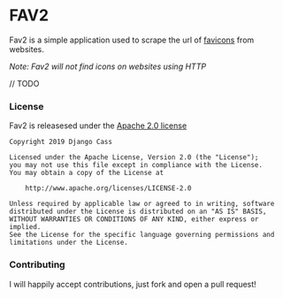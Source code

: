 # FAV2

Fav2 is a simple application used to scrape the url of [favicons](https://en.wikipedia.org/wiki/Favicon) from websites. 

*Note: Fav2 will not find icons on websites using HTTP*

// TODO

### License

Fav2 is releasesed under the [Apache 2.0 license](LICENSE)
```
Copyright 2019 Django Cass

Licensed under the Apache License, Version 2.0 (the "License");
you may not use this file except in compliance with the License.
You may obtain a copy of the License at

    http://www.apache.org/licenses/LICENSE-2.0

Unless required by applicable law or agreed to in writing, software
distributed under the License is distributed on an "AS IS" BASIS,
WITHOUT WARRANTIES OR CONDITIONS OF ANY KIND, either express or implied.
See the License for the specific language governing permissions and
limitations under the License.
```

### Contributing

I will happily accept contributions, just fork and open a pull request!
